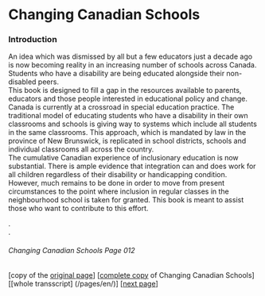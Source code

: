 # Changing Canadian Schools
### Introduction

An idea which was dismissed by all but a few educators just a
decade ago is now becoming reality in an increasing number
of schools across Canada. Students who have a disability are
being educated alongside their non-disabled peers.  
This book is designed to fill a gap in the resources available
to parents, educators and those people interested in educational
policy and change. Canada is currently at a crossroad in
special education practice. The traditional model of educating
students who have a disability in their own classrooms and
schools is giving way to systems which include all students in
the same classrooms. This approach, which is mandated by law in
the province of New Brunswick, is replicated in school
districts, schools and individual classrooms all across the
country.  
The cumulative Canadian experience of inclusionary education is now substantial.
There is ample evidence that integration can and does work for all
children regardless of their disability or handicapping condition.
However, much remains to be done in order to move from present
circumstances to the point where inclusion in regular classes
in the neighbourhood school is taken for granted.
This book is meant to assist those who want to contribute to this effort.

.  
.  
###### Changing Canadian Schools Page 012

[copy of the [original page](/copies-from-original/CCS012.png)]
[[complete copy](/copies-from-original/BestCopy_Changing_Canadian_Schools_Perspectives_on_Disability_and_Inclusion.pdf) of Changing Canadian Schools]
[[whole transscript] (/pages/en/)]
[[next page](Changing_Canadian_Schools-0013)]
